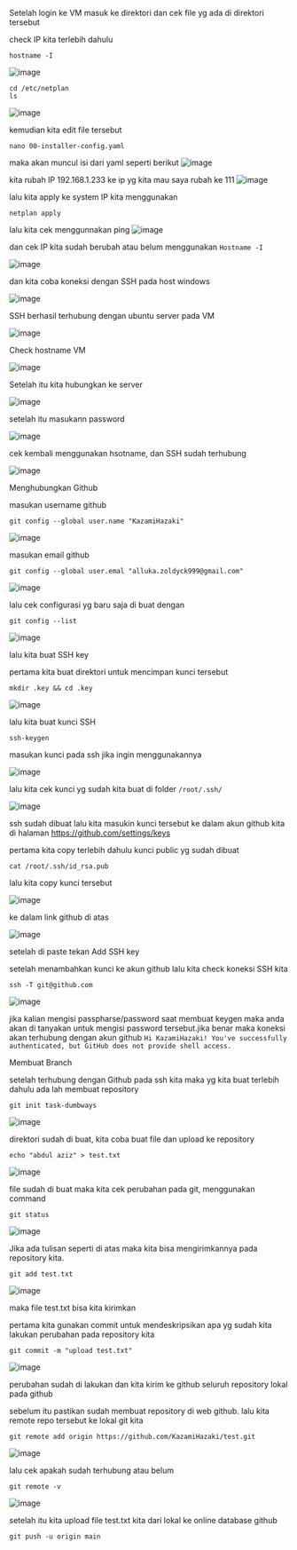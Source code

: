 
Setelah login ke VM
masuk ke direktori dan cek file yg ada di direktori tersebut

check IP kita terlebih dahulu

```shell
hostname -I
```
![image](https://user-images.githubusercontent.com/56806850/202520770-9e70969b-407e-420d-9cdb-c08105245338.png)


```shell
cd /etc/netplan
ls
```
![image](https://user-images.githubusercontent.com/56806850/202516666-57c70d14-130f-47ee-b741-03f6da3face4.png)

kemudian kita edit file tersebut

```shell
nano 00-installer-config.yaml
```
maka akan muncul isi dari yaml seperti berikut
![image](https://user-images.githubusercontent.com/56806850/202520907-30dc7484-4205-43cf-bc64-c40970a5f59b.png)

kita rubah IP 192.168.1.233 ke ip yg kita mau saya rubah ke 111
![image](https://user-images.githubusercontent.com/56806850/202521081-a51c9d64-d626-4fa3-b23c-277e21111918.png)

lalu kita apply ke system IP kita menggunakan 

```shell
netplan apply
```
lalu kita cek menggunnakan ping
![image](https://user-images.githubusercontent.com/56806850/202521417-02833047-a4b8-448e-a4e0-6930240369a1.png)

dan cek IP kita sudah berubah atau belum menggunakan `Hostname -I`

![image](https://user-images.githubusercontent.com/56806850/202521529-3a63eb71-f0f6-42a9-8db8-a02236fd7099.png)


dan kita coba koneksi dengan SSH pada host windows

![image](https://user-images.githubusercontent.com/56806850/202521893-fe2de2a5-88d2-4e82-85d5-9deca2b51672.png)

SSH berhasil terhubung dengan ubuntu server pada VM

![image](https://user-images.githubusercontent.com/56806850/202522011-bc4b649c-2bb8-4a4b-a938-e68e109f22c6.png)


Check hostname VM

![image](https://user-images.githubusercontent.com/56806850/202593922-ddecddce-b9f2-4ac0-b03f-f7498e2d7c3d.png)

Setelah itu kita hubungkan ke server 

![image](https://user-images.githubusercontent.com/56806850/202594057-0f88f9a1-812b-42f5-87a1-be5e9e90d1d9.png)

setelah itu masukann password

![image](https://user-images.githubusercontent.com/56806850/202594111-a5bdea5f-40d5-4ff2-8fe4-c14bc0d36f1a.png)

cek kembali menggunakan hsotname, dan SSH sudah terhubung 

![image](https://user-images.githubusercontent.com/56806850/202594166-44248310-f10e-4fc1-b4f8-0497975c95c7.png)



Menghubungkan Github 

masukan username github 
```shell
git config --global user.name "KazamiHazaki"
```

![image](https://user-images.githubusercontent.com/56806850/202594386-3f70426a-e348-46f9-88be-83f1408d788a.png)


masukan email github

```shel
git config --global user.emal "alluka.zoldyck999@gmail.com"
```

![image](https://user-images.githubusercontent.com/56806850/202594452-e53a7bf9-7129-4a1a-a0a9-2a1955677046.png)

lalu cek configurasi yg baru saja di buat dengan 

```shell
git config --list
```
![image](https://user-images.githubusercontent.com/56806850/202594818-e219a4dc-f5fb-475f-982a-4f816ad2aa82.png)

lalu kita buat SSH key

pertama kita buat direktori untuk mencimpan kunci tersebut 

```shell
mkdir .key && cd .key
```

![image](https://user-images.githubusercontent.com/56806850/202595637-13549137-66f5-4a2a-a01c-0494d8426808.png)

lalu kita buat kunci SSH 

```shell
ssh-keygen
```

masukan kunci pada ssh jika ingin menggunakannya

![image](https://user-images.githubusercontent.com/56806850/202595887-e5a4ce40-4482-4076-8f10-678965c3f052.png)


lalu kita cek kunci yg sudah kita buat di folder `/root/.ssh/`

![image](https://user-images.githubusercontent.com/56806850/202596027-4f6b1a4e-1143-4c24-b054-3f8af9af0046.png)

ssh sudah dibuat lalu kita masukin kunci tersebut ke dalam akun github kita
di halaman https://github.com/settings/keys

pertama kita copy terlebih dahulu kunci public yg sudah dibuat

```shell
cat /root/.ssh/id_rsa.pub
```

lalu kita copy kunci tersebut 

![image](https://user-images.githubusercontent.com/56806850/202596565-97a0d240-4b79-421f-84b9-d431f27146af.png)


ke dalam link github di atas

![image](https://user-images.githubusercontent.com/56806850/202596750-8ddf3352-6770-466f-bd34-e8ab58cb8bcb.png)

setelah di paste tekan Add SSH key

setelah menambahkan kunci ke akun github lalu kita check koneksi SSH kita 

```shell
ssh -T git@github.com
```

![image](https://user-images.githubusercontent.com/56806850/202596952-c59881bc-3e58-4537-a3f5-9144ebcbf9e5.png)

jika kalian mengisi passpharse/password saat membuat keygen maka anda akan di tanyakan untuk mengisi password tersebut.jika benar maka koneksi akan terhubung dengan akun github `Hi KazamiHazaki! You've successfully authenticated, but GitHub does not provide shell access.
`


Membuat Branch

setelah terhubung dengan Github pada ssh kita maka yg kita buat terlebih dahulu ada lah membuat repository

```shell
git init task-dumbways
```

![image](https://user-images.githubusercontent.com/56806850/202597387-5a767db7-ec09-4ffd-9e91-217b9d141836.png)

direktori sudah di buat, kita coba buat file dan upload ke repository

```shell
echo "abdul aziz" > test.txt
```

![image](https://user-images.githubusercontent.com/56806850/202597736-4fa2706d-022f-4cad-9aa8-6f5261e2a47c.png)

file sudah di buat maka kita cek perubahan pada git, menggunakan command 

```shell
git status 
```

![image](https://user-images.githubusercontent.com/56806850/202597809-9a8f2bfd-2e56-467f-b696-599f03f98484.png)


Jika ada tulisan seperti di atas maka kita bisa mengirimkannya pada repository kita.

```shell
git add test.txt
```
![image](https://user-images.githubusercontent.com/56806850/202598029-50bc67a6-258d-475f-9605-a6845991f40f.png)

maka file test.txt bisa kita kirimkan

pertama kita gunakan commit untuk mendeskripsikan apa yg sudah kita lakukan perubahan pada repository kita

```shell 
git commit -m "upload test.txt"
```
![image](https://user-images.githubusercontent.com/56806850/202598405-aedbd893-6314-4fcc-b514-1d7a2fd902a7.png)

perubahan sudah di lakukan dan kita  kirim ke github seluruh repository lokal pada github


sebelum itu pastikan sudah membuat repository di web github. lalu kita remote repo tersebut ke lokal git kita

```shell
git remote add origin https://github.com/KazamiHazaki/test.git
```
![image](https://user-images.githubusercontent.com/56806850/202599182-7b688888-53b8-459c-be1f-9611f16ee7df.png)


lalu cek apakah sudah terhubung atau belum

```shell
git remote -v
```


![image](https://user-images.githubusercontent.com/56806850/202599283-e29acd5c-48b3-43f7-b659-535a752f4be0.png)

setelah itu kita upload file test.txt kita dari lokal ke online database github

```shell
git push -u origin main
```


